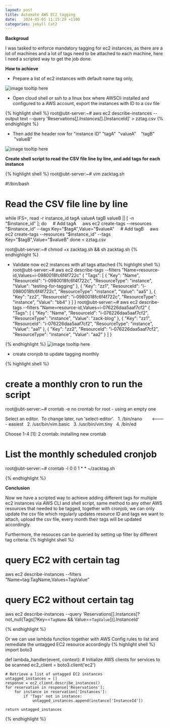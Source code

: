 ```yaml
---
layout: post
title: Automate AWS EC2 tagging
date:   2024-05-01 11:15:29 +1100
categories: jekyll Cat2
---
```


<b> Backgroud </b>

I was tasked to enforce mandatory tagging for ec2 instances, as there are a lot of machines and a lot of tags need to be attached to each machine, here I need a scripted way to get the job done. 


<b> How to achieve </b>

- Prepare a list of ec2 instances with default name tag only,

![image tooltip here](/assets/awstag2.png)

- Open cloud shell or ssh to a linux box where AWSCli installed and configured to a AWS account, export the instances with ID to a csv file

{% highlight shell %}
root@ubt-server:~# aws ec2 describe-instances --output text --query 'Reservations[*].Instances[*].[InstanceId]' > zztag.csv
{% endhighlight %}

- Then add the header row for "instance ID" "tagA"  "valueA"    "tagB"  "valueB"

![image tooltip here](/assets/awstag1.png)

<b> Create shell script to read the CSV file line by line, and add tags for each instance </b>

{% highlight shell %}
root@ubt-server:~# vim zacktag.sh

#!/bin/bash

# Read the CSV file line by line
while IFS=, read -r instance_id tagA valueA tagB valueB || [ -n "$instance_id" ]; do
    # Add tagA
    aws ec2 create-tags --resources "$instance_id" --tags Key="$tagA",Value="$valueA"
    # Add tagB
    aws ec2 create-tags --resources "$instance_id" --tags Key="$tagB",Value="$valueB"
done < zztag.csv

root@ubt-server:~# chmod +x zacktag.sh && sh zacktag.sh
{% endhighlight %}

- Validate now ec2 instances with all tags attached
{% highlight shell %}
root@ubt-server:~# aws ec2 describe-tags --filters "Name=resource-id,Values=i-0980018fc6f4f722c"
{
    "Tags": [
        {
            "Key": "Name",
            "ResourceId": "i-0980018fc6f4f722c",
            "ResourceType": "instance",
            "Value": "testing-for-tagging"
        },
        {
            "Key": "zz1",
            "ResourceId": "i-0980018fc6f4f722c",
            "ResourceType": "instance",
            "Value": "aa5"
        },
        {
            "Key": "zz2",
            "ResourceId": "i-0980018fc6f4f722c",
            "ResourceType": "instance",
            "Value": "bb4"
        }
    ]
}
root@ubt-server:~# aws ec2 describe-tags --filters "Name=resource-id,Values=i-076226daa5aaf7cf2"
{
    "Tags": [
        {
            "Key": "Name",
            "ResourceId": "i-076226daa5aaf7cf2",
            "ResourceType": "instance",
            "Value": "zack-blog"
        },
        {
            "Key": "zz1",
            "ResourceId": "i-076226daa5aaf7cf2",
            "ResourceType": "instance",
            "Value": "aa1"
        },
        {
            "Key": "zz2",
            "ResourceId": "i-076226daa5aaf7cf2",
            "ResourceType": "instance",
            "Value": "aa2"
        }
    ]
}

{% endhighlight %}
![image tooltip here](/assets/awstag3.png)

- create cronjob to update tagging monthly

{% highlight shell %}
# create a monthly cron to run the script
root@ubt-server:~# crontab -e
no crontab for root - using an empty one

Select an editor.  To change later, run 'select-editor'.
  1. /bin/nano        <---- easiest
  2. /usr/bin/vim.basic
  3. /usr/bin/vim.tiny
  4. /bin/ed

Choose 1-4 [1]: 2
crontab: installing new crontab

# List the monthly scheduled cronjob
root@ubt-server:~# crontab -l
0 0 1 * * ~/zacktag.sh

{% endhighlight %}


<b> Conclusion </b>

Now we have a scripted way to achieve adding different tags for multiple ec2 instances via AWS CLI and shell script, same method to any other AWS resources that needed to be tagged, together with cronjob, we can only update the csv file which regularly updates resource ID and tags we want to attach, upload the csv file, every month their tags will be updated accordingly.

Furthermore, the resouces can be queried by setting up filter by different tag criteria:
{% highlight shell %}
# query EC2 with certain tag
aws ec2 describe-instances --filters "Name=tag:TagName,Values=TagValue"

# query EC2 without certain tag
aws ec2 describe-instances --query 'Reservations[].Instances[?not_null(Tags[?Key==`TagName` && Value==`TagValue`])].InstanceId'

{% endhighlight %}

Or we can use lambda function together with AWS Config rules to list and remediate the untagged EC2 resource accordingly
{% highlight shell %}
import boto3

def lambda_handler(event, context):
    # Initialize AWS clients for services to be scanned 
    ec2_client = boto3.client('ec2')
    
    # Retrieve a list of untagged EC2 instances
    untagged_instances = []
    response = ec2_client.describe_instances()
    for reservation in response['Reservations']:
        for instance in reservation['Instances']:
            if 'Tags' not in instance:
                untagged_instances.append(instance['InstanceId'])
                
    return untagged_instances
{% endhighlight %}